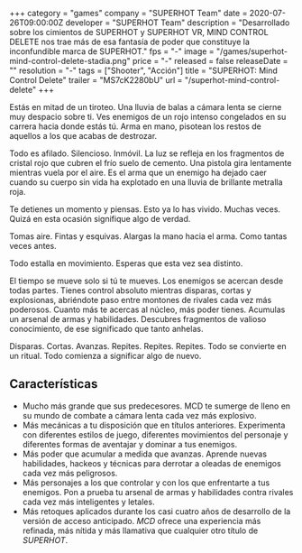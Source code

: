 +++
category = "games"
company = "SUPERHOT Team"
date = 2020-07-26T09:00:00Z
developer = "SUPERHOT Team"
description = "Desarrollado sobre los cimientos de SUPERHOT y SUPERHOT VR, MIND CONTROL DELETE nos trae más de esa fantasía de poder que constituye la inconfundible marca de SUPERHOT."
fps = "-"
image = "/games/superhot-mind-control-delete-stadia.png"
price = "-"
released = false
releaseDate = ""
resolution = "-"
tags = ["Shooter", "Acción"]
title = "SUPERHOT: Mind Control Delete"
trailer = "MS7cK2280bU"
url = "/superhot-mind-control-delete"
+++

Estás en mitad de un tiroteo. Una lluvia de balas a cámara lenta se cierne muy despacio sobre ti. Ves enemigos de un rojo intenso congelados en su carrera hacia donde estás tú. Arma en mano, pisotean los restos de aquellos a los que acabas de destrozar.

Todo es afilado. Silencioso. Inmóvil. La luz se refleja en los fragmentos de cristal rojo que cubren el frío suelo de cemento. Una pistola gira lentamente mientras vuela por el aire. Es el arma que un enemigo ha dejado caer cuando su cuerpo sin vida ha explotado en una lluvia de brillante metralla roja.

Te detienes un momento y piensas. Esto ya lo has vivido. Muchas veces. Quizá en esta ocasión signifique algo de verdad.

Tomas aire. Fintas y esquivas. Alargas la mano hacia el arma. Como tantas veces antes.

Todo estalla en movimiento. Esperas que esta vez sea distinto.

El tiempo se mueve solo si tú te mueves. Los enemigos se acercan desde todas partes. Tienes control absoluto mientras disparas, cortas y explosionas, abriéndote paso entre montones de rivales cada vez más poderosos. Cuanto más te acercas al núcleo, más poder tienes. Acumulas un arsenal de armas y habilidades. Descubres fragmentos de valioso conocimiento, de ese significado que tanto anhelas.

Disparas. Cortas. Avanzas. Repites. Repites. Repites. Todo se convierte en un ritual. Todo comienza a significar algo de nuevo.

## Características

* Mucho más grande que sus predecesores. MCD te sumerge de lleno en su mundo de combate a cámara lenta cada vez más explosivo.
* Más mecánicas a tu disposición que en títulos anteriores. Experimenta con diferentes estilos de juego, diferentes movimientos del personaje y diferentes formas de aventajar y dominar a tus enemigos.
* Más poder que acumular a medida que avanzas. Aprende nuevas habilidades, hackeos y técnicas para derrotar a oleadas de enemigos cada vez más peligrosos.
* Más personajes a los que controlar y con los que enfrentarte a tus enemigos. Pon a prueba tu arsenal de armas y habilidades contra rivales cada vez más inteligentes y letales.
* Más retoques aplicados durante los casi cuatro años de desarrollo de la versión de acceso anticipado. _MCD_ ofrece una experiencia más refinada, más nítida y más llamativa que cualquier otro título de _SUPERHOT_.

